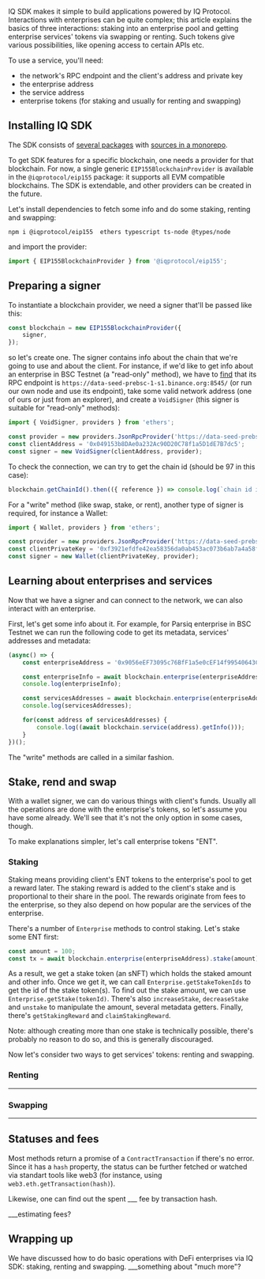 IQ SDK makes it simple to build applications powered by IQ Protocol.
Interactions with enterprises can be quite complex; this article explains the basics of three interactions:
staking into an enterprise pool and getting enterprise services' tokens via swapping or renting.
Such tokens give various possibilities, like opening access to certain APIs etc.

To use a service, you'll need:

* the network's RPC endpoint and the client's address and private key
* the enterprise address
* the service address
* enterprise tokens (for staking and usually for renting and swapping)

Installing IQ SDK
-----------------
The SDK consists of [several packages](https://iqlabsorg.github.io/iq-sdk-js/) with [sources in a monorepo](https://github.com/iqlabsorg/iq-sdk-js/).

To get SDK features for a specific blockchain, one needs a provider for that blockchain.
For now, a single generic `EIP155BlockchainProvider` is available in the `@iqprotocol/eip155` package:
it supports all EVM compatible blockchains. The SDK is extendable, and other providers can be created in the future.

Let's install dependencies to fetch some info and do some staking, renting and swapping:

```
npm i @iqprotocol/eip155  ethers typescript ts-node @types/node
```

and import the provider:

```typescript
import { EIP155BlockchainProvider } from '@iqprotocol/eip155';
```

Preparing a signer
------------------

To instantiate a blockchain provider, we need a signer that'll be passed like this:

```typescript
const blockchain = new EIP155BlockchainProvider({
    signer,
});
```

so let's create one. The signer contains info about the chain that we're going to use
and about the client. For instance, if we'd like to get info about an enterprise
in BSC Testnet (a "read-only" method), we have to [find](https://docs.ricefarm.fi/guides/metamask-add-bsc)
that its RPC endpoint is `https://data-seed-prebsc-1-s1.binance.org:8545/` (or run our own node and use its endpoint),
take some valid network address (one of ours or just from an explorer), and
create a `VoidSigner` (this signer is suitable for "read-only" methods):

```typescript
import { VoidSigner, providers } from 'ethers';

const provider = new providers.JsonRpcProvider('https://data-seed-prebsc-1-s1.binance.org:8545/');
const clientAddress = '0x049153b8DAe0a232Ac90D20C78f1a5D1dE7B7dc5';
const signer = new VoidSigner(clientAddress, provider);
```

To check the connection, we can try to get the chain id (should be 97 in this case):

```typescript
blockchain.getChainId().then(({ reference }) => console.log(`chain id is ${reference}`));
```

For a "write" method (like swap, stake, or rent), another type of signer is required, for instance a Wallet:

```typescript
import { Wallet, providers } from 'ethers';

const provider = new providers.JsonRpcProvider('https://data-seed-prebsc-1-s1.binance.org:8545/');
const clientPrivateKey = '0xf3921efdfe42ea58356da0ab453ac073b6ab7a4a58f20aebfa408bbd57a91ee8';
const signer = new Wallet(clientPrivateKey, provider);
```

Learning about enterprises and services
---------------------------------------
Now that we have a signer and can connect to the network, we can also interact with an enterprise.

First, let's get some info about it. For example, for Parsiq enterprise in BSC Testnet we can run
the following code to get its metadata, services' addresses and metadata:

```typescript
(async() => {
    const enterpriseAddress = '0x9056eEF73095c76BfF1a5e0cEF14f99540643C72';

    const enterpriseInfo = await blockchain.enterprise(enterpriseAddress).getInfo();
    console.log(enterpriseInfo);

    const servicesAddresses = await blockchain.enterprise(enterpriseAddress).getServiceAddresses();
    console.log(servicesAddresses);

    for(const address of servicesAddresses) {
        console.log((await blockchain.service(address).getInfo()));
    }
})();
```

The "write" methods are called in a similar fashion.

Stake, rend and swap
--------------------

With a wallet signer, we can do various things with client's funds.
Usually all the operations are done with the enterprise's tokens, so let's assume you
have some already. We'll see that it's not the only option in some cases, though.

To make explanations simpler, let's call enterprise tokens "ENT".

### Staking

Staking means providing client's ENT tokens to the enterprise's pool to get a reward later.
The staking reward is added to the client's stake and is proportional to their share in the pool.
The rewards originate from fees to the enterprise, so they also depend on how popular are
the services of the enterprise.

There's a number of `Enterprise` methods to control staking. Let's stake some ENT first:

```typescript
const amount = 100;
const tx = await blockchain.enterprise(enterpriseAddress).stake(amount);
```

As a result, we get a stake token (an sNFT) which holds the staked amount and other info. Once we get it, we can call
`Enterprise.getStakeTokenIds` to get the id of the stake token(s). To find out the stake amount, we can use
`Enterprise.getStake(tokenId)`. There's also `increaseStake`, `decreaseStake` and `unstake` to manipulate the amount,
several metadata getters. Finally, there's `getStakingReward` and `claimStakingReward`.

Note: although creating more than one stake is technically possible, there's probably no reason to do so,
and this is generally discouraged.

Now let's consider two ways to get services' tokens: renting and swapping.

### Renting

___

### Swapping

___

Statuses and fees
-----------------

Most methods return a promise of a `ContractTransaction` if there's no error.
Since it has a `hash` property, the status can be further fetched or watched via standart tools like web3
(for instance, using `web3.eth.getTransaction(hash)`).

Likewise, one can find out the spent ___ fee by transaction hash.

___estimating fees?

Wrapping up
-----------

We have discussed how to do basic operations with DeFi enterprises via IQ SDK: staking, renting and swapping.
___something about "much more"?